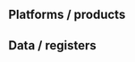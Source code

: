 <!-- TITLE: Components -->
<!-- SUBTITLE: A quick summary of Components -->

## Platforms / products

## Data / registers